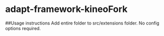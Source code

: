 adapt-framework-kineoFork
===================

##Usage instructions
Add entire folder to src/extensions folder. No config options required.
